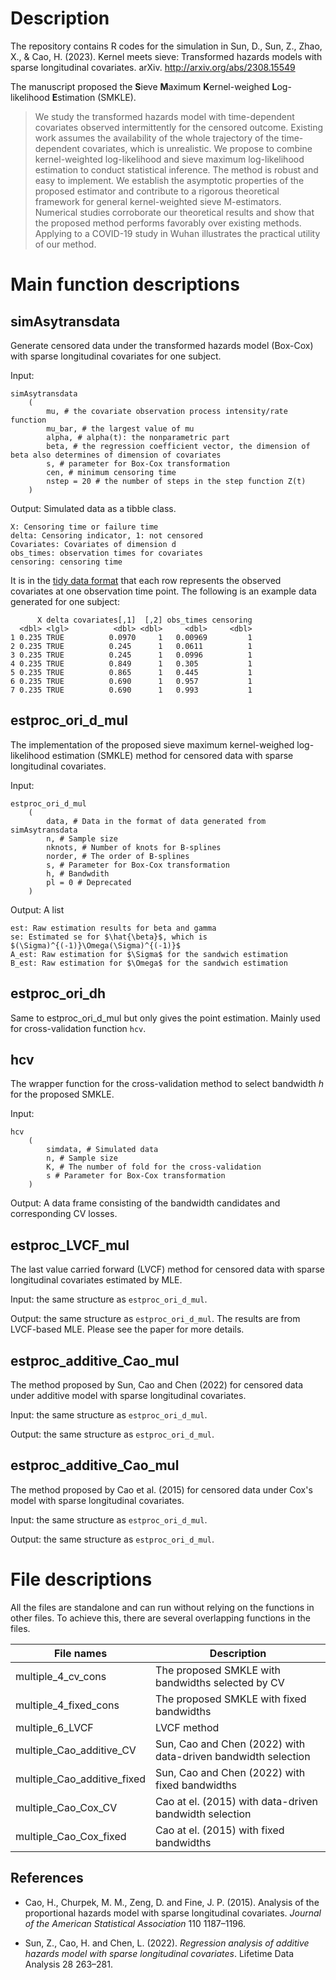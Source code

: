 # Description

The repository contains R codes for the simulation in Sun, D., Sun, Z., Zhao, X., & Cao, H. (2023). Kernel meets sieve: Transformed hazards models with sparse longitudinal covariates. arXiv. http://arxiv.org/abs/2308.15549

The manuscript proposed the **S**ieve **M**aximum **K**ernel-weighed **L**og-likelihood **E**stimation (SMKLE).

> We study the transformed hazards model with time-dependent covariates observed intermittently for the censored outcome. Existing work assumes the availability of the whole trajectory of the time-dependent covariates, which is unrealistic. We propose to combine kernel-weighted log-likelihood and sieve maximum log-likelihood estimation to conduct statistical inference. The method is robust and easy to implement. We establish the asymptotic properties of the proposed estimator and contribute to a rigorous theoretical framework for general kernel-weighted sieve M-estimators. Numerical studies corroborate our theoretical results and show that the proposed method performs favorably over existing methods. Applying to a COVID-19 study in Wuhan illustrates the practical utility of our method.

# Main function descriptions

## simAsytransdata
Generate censored data under the transformed hazards model (Box-Cox) with sparse longitudinal covariates for one subject.

Input:

    simAsytransdata
        (
            mu, # the covariate observation process intensity/rate function
            mu_bar, # the largest value of mu
            alpha, # alpha(t): the nonparametric part
            beta, # the regression coefficient vector, the dimension of beta also determines of dimension of covariates
            s, # parameter for Box-Cox transformation 
            cen, # minimum censoring time
            nstep = 20 # the number of steps in the step function Z(t)
        )

Output: Simulated data as a tibble class. 

    X: Censoring time or failure time
    delta: Censoring indicator, 1: not censored
    Covariates: Covariates of dimension d
    obs_times: observation times for covariates
    censoring: censoring time

It is in the [tidy data format](https://cran.r-project.org/web/packages/tidyr/vignettes/tidy-data.html) that each row represents the observed covariates at one observation time point. The following is an example data generated for one subject:

          X delta covariates[,1]  [,2] obs_times censoring
      <dbl> <lgl>          <dbl> <dbl>     <dbl>     <dbl>
    1 0.235 TRUE          0.0970     1   0.00969         1
    2 0.235 TRUE          0.245      1   0.0611          1
    3 0.235 TRUE          0.245      1   0.0996          1
    4 0.235 TRUE          0.849      1   0.305           1
    5 0.235 TRUE          0.865      1   0.445           1
    6 0.235 TRUE          0.690      1   0.957           1
    7 0.235 TRUE          0.690      1   0.993           1
  


## estproc_ori_d_mul

The implementation of the proposed sieve maximum kernel-weighed log-likelihood estimation (SMKLE) method for censored data with sparse longitudinal covariates. 

Input:

    estproc_ori_d_mul
        (
            data, # Data in the format of data generated from simAsytransdata
            n, # Sample size
            nknots, # Number of knots for B-splines
            norder, # The order of B-splines
            s, # Parameter for Box-Cox transformation 
            h, # Bandwdith
            pl = 0 # Deprecated
        )

Output: A list

    est: Raw estimation results for beta and gamma
    se: Estimated se for $\hat{\beta}$, which is $(\Sigma)^{(-1)}\Omega(\Sigma)^{(-1)}$
    A_est: Raw estimation for $\Sigma$ for the sandwich estimation
    B_est: Raw estimation for $\Omega$ for the sandwich estimation


## estproc_ori_dh
Same to estproc_ori_d_mul but only gives the point estimation. Mainly used for cross-validation function ``hcv``.

## hcv
The wrapper function for the cross-validation method to select bandwidth $h$ for the proposed SMKLE.

Input:

    hcv
        (
            simdata, # Simulated data
            n, # Sample size
            K, # The number of fold for the cross-validation
            s # Parameter for Box-Cox transformation 
        )

Output:
    A data frame consisting of the bandwidth candidates and corresponding CV losses.

## estproc_LVCF_mul
The last value carried forward (LVCF) method for censored data with sparse longitudinal covariates estimated by MLE. 

Input: the same structure as ``estproc_ori_d_mul``. 

Output: the same structure as ``estproc_ori_d_mul``. The results are from LVCF-based MLE. Please see the paper for more details.

## estproc_additive_Cao_mul

The method proposed by Sun, Cao and Chen (2022) for censored data under additive model with sparse longitudinal covariates.

Input: the same structure as ``estproc_ori_d_mul``. 

Output: the same structure as ``estproc_ori_d_mul``.

## estproc_additive_Cao_mul

The method proposed by Cao et al. (2015) for censored data under Cox's model with sparse longitudinal covariates.

Input: the same structure as ``estproc_ori_d_mul``. 

Output: the same structure as ``estproc_ori_d_mul``.

# File descriptions

All the files are standalone and can run without relying on the functions in other files. To achieve this, there are several overlapping functions in the files.

| File names                  | Description                                                   |
|-----------------------------|---------------------------------------------------------------|
| multiple_4_cv_cons          | The proposed SMKLE with bandwidths selected by CV             |
| multiple_4_fixed_cons       | The proposed SMKLE with fixed bandwidths                      |
| multiple_6_LVCF             | LVCF method                                                   |
| multiple_Cao_additive_CV    | Sun, Cao and Chen (2022) with data-driven bandwidth selection |
| multiple_Cao_additive_fixed | Sun, Cao and Chen (2022) with fixed bandwidths                |
| multiple_Cao_Cox_CV         | Cao at el. (2015) with data-driven bandwidth selection        |
| multiple_Cao_Cox_fixed      | Cao at el. (2015) with fixed bandwidths                       |

## References 

* Cao, H., Churpek, M. M., Zeng, D. and Fine, J. P. (2015). Analysis of the proportional hazards model with sparse longitudinal covariates. *Journal of the American Statistical Association* 110 1187–1196.

* Sun, Z., Cao, H. and Chen, L. (2022). *Regression analysis of additive hazards model with sparse longitudinal covariates*. Lifetime Data Analysis 28 263–281.